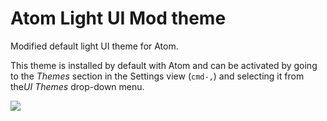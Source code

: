 Atom Light UI Mod theme
=======================

Modified default light UI theme for Atom.

This theme is installed by default with Atom and can be activated by going to the *Themes* section in the Settings view (`cmd-,`) and selecting it from the*UI Themes* drop-down menu.

![](https://f.cloud.github.com/assets/671378/2265022/bb148a20-9e7a-11e3-81c8-bf5965d48183.png)
